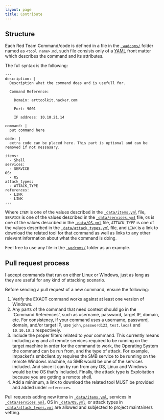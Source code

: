 ```yaml
---
layout: page
title: Contribute
---
```


## Structure

Each Red Team Command/code is defined in a file in the [`_wadcoms/`] folder named as `<tool name>.md`, such file consists only of a [YAML] front matter which describes the command and its attributes.

The full syntax is the following:

```
---
description: |
  Description what the command does and is usefull for.

  Command Reference:

  	Domain: arttoolkit.hacker.com

  	Port: 9001

  	IP address: 10.10.21.14
    
command: |
  put command here

code: |
  extra code can be placed here. This part is optional and can be removed if not nessasary. 

items:
  - Shell
services:
  - SERVICE
OS:
  - OS
attack_types:
  - ATTACK_TYPE
references:
  - LINK
  - LINK
---
```

Where `ITEM` is one of the values described in the [`_data/items.yml`] file, `SERVICE` is one of the values described in the [`_data/services.yml`] file, `OS` is one of the values described in the [`_data/OS.yml`] file, `ATTACK_TYPE` is one of the values described in the [`_data/attack_types.yml`] file, and `LINK` is a link to download the related tool for that command as well as links to any other relevant information about what the command is doing. 

Feel free to use any file in the [`_wadcoms/`] folder as an example.

## Pull request process

I accept commands that run on either Linux or Windows, just as long as they are useful for any kind of attacking scenario.

Before sending a pull request of a new command, ensure the following:

1. Verify the EXACT command works against at least one version of Windows.
2. Any parts of the command that need context should go in the 'Command References', such as username, password, target IP, domain, etc. For consistency, if your command uses a username, password, domain, and/or target IP, use `john`, `password123`, `test.local` and `10.10.10.1` respectively.
3. Include the proper filters related to your command. This currently means including any and all remote services required to be running on the target machine in order for the command to work, the Operating System the command can be run from, and the type of attack. For example, Impacket's smbclient.py requires the SMB service to be running on the remote Windows machine, so SMB would be one of the services included. And since it can by run from any OS, Linux and Windows would be the OS that's included. Finally, the attack type is Exploitation because you are getting a remote shell.
4. Add a minimum, a link to download the related tool MUST be provided and added under `references`.

Pull requests adding new items in [`_data/items.yml`], services in [`_data/services.yml`], OS in [`_data/OS.yml`], or attack types in [`_data/attack_types.yml`] are allowed and subjected to project maintainers vetting.

[YAML]: http://yaml.org/
[`_wadcoms/`]: https://github.com/securitytoolkit/securitytoolkit.github.io/tree/master/_wadcoms
[`_data/services.yml`]: https://github.com/securitytoolkit/securitytoolkit.github.io/blob/master/_data/services.yml
[`_data/items.yml`]: https://github.com/securitytoolkit/securitytoolkit.github.io/blob/master/_data/items.yml
[`_data/OS.yml`]: https://github.com/securitytoolkit/securitytoolkit.github.io/blob/master/_data/OS.yml
[`_data/attack_types.yml`]: https://github.com/securitytoolkit/securitytoolkit.github.io/blob/master/_data/attack_types.yml
